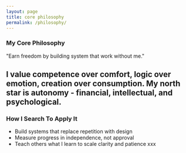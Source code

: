 ```yaml
---
layout: page
title: core philosophy
permalink: /philosophy/
---
```


### My Core Philosophy
"Earn freedom by building system that work without me."

I value competence over comfort, logic over emotion, creation over consumption.
My north star is autonomy - financial, intellectual, and psychological.
---
### How I Search To Apply It
- Build systems that replace  repetition with design
- Measure progress in independence, not approval
- Teach others what I learn to scale clarity and patience   xxx
